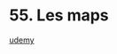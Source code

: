 # 55. Les maps

[udemy](https://www.udemy.com/course/flutter-dart-creez-des-applications-pour-ios-et-android/learn/lecture/26918366#overview)
